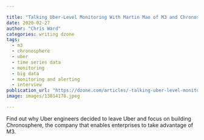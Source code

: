 ```yaml
---

title: "Talking Uber-Level Monitoring With Martin Mao of M3 and Chronosphere"
date: 2020-02-27
author: "Chris Ward"
categories: writing dzone
tags: 
  - m3
  - chronosphere
  - uber
  - time series data
  - monitoring
  - big data
  - monitoring and alerting
  - interview
publication_url: "https://dzone.com/articles/-talking-uber-level-monitoring-with-martin-mao-of"
image: images/13014178.jpeg

---
```

Find out why Uber engineers decided to leave Uber and focus on building Chronosphere, the company that enables enterprises to take advantage of M3.

